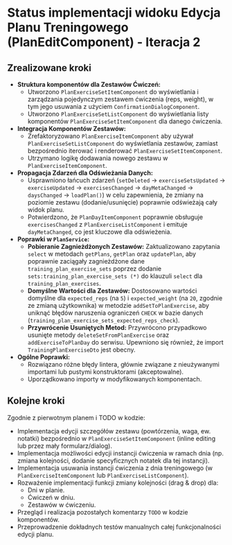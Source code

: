 # Status implementacji widoku Edycja Planu Treningowego (PlanEditComponent) - Iteracja 2

## Zrealizowane kroki
- **Struktura komponentów dla Zestawów Ćwiczeń:**
    - Utworzono `PlanExerciseSetItemComponent` do wyświetlania i zarządzania pojedynczym zestawem ćwiczenia (reps, weight), w tym jego usuwania z użyciem `ConfirmationDialogComponent`.
    - Utworzono `PlanExerciseSetListComponent` do wyświetlania listy komponentów `PlanExerciseSetItemComponent` dla danego ćwiczenia.
- **Integracja Komponentów Zestawów:**
    - Zrefaktoryzowano `PlanExerciseItemComponent` aby używał `PlanExerciseSetListComponent` do wyświetlania zestawów, zamiast bezpośrednio iterować i renderować `PlanExerciseSetItemComponent`.
    - Utrzymano logikę dodawania nowego zestawu w `PlanExerciseItemComponent`.
- **Propagacja Zdarzeń dla Odświeżania Danych:**
    - Usprawniono łańcuch zdarzeń (`setDeleted` -> `exerciseSetsUpdated` -> `exerciseUpdated` -> `exercisesChanged` -> `dayMetaChanged` -> `daysChanged` -> `loadPlan()`) w celu zapewnienia, że zmiany na poziomie zestawu (dodanie/usunięcie) poprawnie odświeżają cały widok planu.
    - Potwierdzono, że `PlanDayItemComponent` poprawnie obsługuje `exercisesChanged` z `PlanExerciseListComponent` i emituje `dayMetaChanged`, co jest kluczowe dla odświeżenia.
- **Poprawki w `PlanService`:**
    - **Pobieranie Zagnieżdżonych Zestawów:** Zaktualizowano zapytania `select` w metodach `getPlans`, `getPlan` oraz `updatePlan`, aby poprawnie zaciągały zagnieżdżone dane `training_plan_exercise_sets` poprzez dodanie `sets:training_plan_exercise_sets (*)` do klauzuli `select` dla `training_plan_exercises`.
    - **Domyślne Wartości dla Zestawów:** Dostosowano wartości domyślne dla `expected_reps` (na `5`) i `expected_weight` (na `20`, zgodnie ze zmianą użytkownika) w metodzie `addSetToPlanExercise`, aby uniknąć błędów naruszenia ograniczeń `CHECK` w bazie danych (`training_plan_exercise_sets_expected_reps_check`).
    - **Przywrócenie Usuniętych Metod:** Przywrócono przypadkowo usunięte metody `deleteSetFromPlanExercise` oraz `addExerciseToPlanDay` do serwisu. Upewniono się również, że import `TrainingPlanExerciseDto` jest obecny.
- **Ogólne Poprawki:**
    - Rozwiązano różne błędy lintera, głównie związane z nieużywanymi importami lub pustymi konstruktorami (akceptowalne).
    - Uporządkowano importy w modyfikowanych komponentach.

## Kolejne kroki
Zgodnie z pierwotnym planem i TODO w kodzie:
- Implementacja edycji szczegółów zestawu (powtórzenia, waga, ew. notatki) bezpośrednio w `PlanExerciseSetItemComponent` (inline editing lub przez mały formularz/dialog).
- Implementacja możliwości edycji instancji ćwiczenia w ramach dnia (np. zmiana kolejności, dodanie specyficznych notatek dla tej instancji).
- Implementacja usuwania instancji ćwiczenia z dnia treningowego (w `PlanExerciseItemComponent` lub `PlanExerciseListComponent`).
- Rozważenie implementacji funkcji zmiany kolejności (drag & drop) dla:
    - Dni w planie.
    - Ćwiczeń w dniu.
    - Zestawów w ćwiczeniu.
- Przegląd i realizacja pozostałych komentarzy `TODO` w kodzie komponentów.
- Przeprowadzenie dokładnych testów manualnych całej funkcjonalności edycji planu. 
